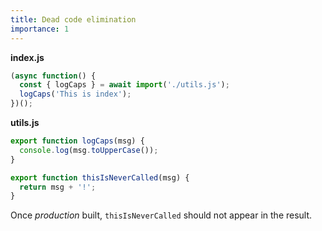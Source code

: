 ```yaml
---
title: Dead code elimination
importance: 1
---
```


**index.js**

```js
(async function() {
  const { logCaps } = await import('./utils.js');
  logCaps('This is index');
})();
```

**utils.js**

```js
export function logCaps(msg) {
  console.log(msg.toUpperCase());
}

export function thisIsNeverCalled(msg) {
  return msg + '!';
}
```

Once _production_ built, `thisIsNeverCalled` should not appear in the result.
